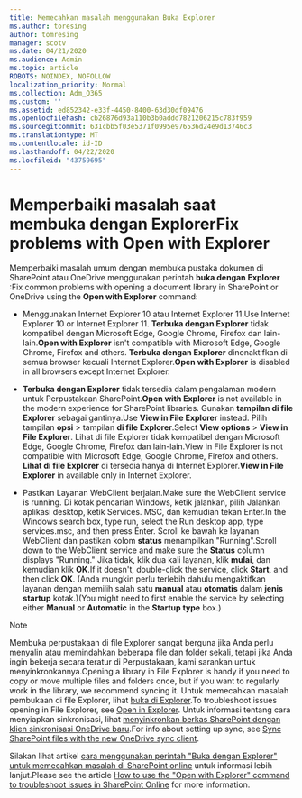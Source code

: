 ```yaml
---
title: Memecahkan masalah menggunakan Buka Explorer
ms.author: toresing
author: tomresing
manager: scotv
ms.date: 04/21/2020
ms.audience: Admin
ms.topic: article
ROBOTS: NOINDEX, NOFOLLOW
localization_priority: Normal
ms.collection: Adm_O365
ms.custom: ''
ms.assetid: ed852342-e33f-4450-8400-63d30df09476
ms.openlocfilehash: cb26876d93a110b3b0addd7821206215c783f959
ms.sourcegitcommit: 631cbb5f03e5371f0995e976536d24e9d13746c3
ms.translationtype: MT
ms.contentlocale: id-ID
ms.lasthandoff: 04/22/2020
ms.locfileid: "43759695"
---
```

# <a name="fix-problems-with-open-with-explorer"></a><span data-ttu-id="da6e3-102">Memperbaiki masalah saat membuka dengan Explorer</span><span class="sxs-lookup"><span data-stu-id="da6e3-102">Fix problems with Open with Explorer</span></span>

<span data-ttu-id="da6e3-103">Memperbaiki masalah umum dengan membuka pustaka dokumen di SharePoint atau OneDrive menggunakan perintah **buka dengan Explorer** :</span><span class="sxs-lookup"><span data-stu-id="da6e3-103">Fix common problems with opening a document library in SharePoint or OneDrive using the **Open with Explorer** command:</span></span> 
  
- <span data-ttu-id="da6e3-104">Menggunakan Internet Explorer 10 atau Internet Explorer 11.</span><span class="sxs-lookup"><span data-stu-id="da6e3-104">Use Internet Explorer 10 or Internet Explorer 11.</span></span> <span data-ttu-id="da6e3-105">**Terbuka dengan Explorer** tidak kompatibel dengan Microsoft Edge, Google Chrome, Firefox dan lain-lain.</span><span class="sxs-lookup"><span data-stu-id="da6e3-105">**Open with Explorer** isn't compatible with Microsoft Edge, Google Chrome, Firefox and others.</span></span> <span data-ttu-id="da6e3-106">**Terbuka dengan Explorer** dinonaktifkan di semua browser kecuali Internet Explorer.</span><span class="sxs-lookup"><span data-stu-id="da6e3-106">**Open with Explorer** is disabled in all browsers except Internet Explorer.</span></span> 
    
- <span data-ttu-id="da6e3-107">**Terbuka dengan Explorer** tidak tersedia dalam pengalaman modern untuk Perpustakaan SharePoint.</span><span class="sxs-lookup"><span data-stu-id="da6e3-107">**Open with Explorer** is not available in the modern experience for SharePoint libraries.</span></span> <span data-ttu-id="da6e3-108">Gunakan **tampilan di file Explorer** sebagai gantinya.</span><span class="sxs-lookup"><span data-stu-id="da6e3-108">Use **View in File Explorer** instead.</span></span> <span data-ttu-id="da6e3-109">Pilih tampilan **opsi** \> tampilan **di file Explorer**.</span><span class="sxs-lookup"><span data-stu-id="da6e3-109">Select **View options** \> **View in File Explorer**.</span></span> <span data-ttu-id="da6e3-110">Lihat di file Explorer tidak kompatibel dengan Microsoft Edge, Google Chrome, Firefox dan lain-lain.</span><span class="sxs-lookup"><span data-stu-id="da6e3-110">View in File Explorer is not compatible with Microsoft Edge, Google Chrome, Firefox and others.</span></span> <span data-ttu-id="da6e3-111">**Lihat di file Explorer** di tersedia hanya di Internet Explorer.</span><span class="sxs-lookup"><span data-stu-id="da6e3-111">**View in File Explorer** in available only in Internet Explorer.</span></span> 
    
- <span data-ttu-id="da6e3-112">Pastikan Layanan WebClient berjalan.</span><span class="sxs-lookup"><span data-stu-id="da6e3-112">Make sure the WebClient service is running.</span></span> <span data-ttu-id="da6e3-113">Di kotak pencarian Windows, ketik jalankan, pilih Jalankan aplikasi desktop, ketik Services. MSC, dan kemudian tekan Enter.</span><span class="sxs-lookup"><span data-stu-id="da6e3-113">In the Windows search box, type run, select the Run desktop app, type services.msc, and then press Enter.</span></span> <span data-ttu-id="da6e3-114">Scroll ke bawah ke layanan WebClient dan pastikan kolom **status** menampilkan "Running".</span><span class="sxs-lookup"><span data-stu-id="da6e3-114">Scroll down to the WebClient service and make sure the **Status** column displays "Running."</span></span> <span data-ttu-id="da6e3-115">Jika tidak, klik dua kali layanan, klik **mulai**, dan kemudian klik **OK**.</span><span class="sxs-lookup"><span data-stu-id="da6e3-115">If it doesn't, double-click the service, click **Start**, and then click **OK**.</span></span> <span data-ttu-id="da6e3-116">(Anda mungkin perlu terlebih dahulu mengaktifkan layanan dengan memilih salah satu **manual** atau **otomatis** dalam **jenis startup** kotak.)</span><span class="sxs-lookup"><span data-stu-id="da6e3-116">(You might need to first enable the service by selecting either **Manual** or **Automatic** in the **Startup type** box.)</span></span> 
    
> [!NOTE]
> <span data-ttu-id="da6e3-117">Membuka perpustakaan di file Explorer sangat berguna jika Anda perlu menyalin atau memindahkan beberapa file dan folder sekali, tetapi jika Anda ingin bekerja secara teratur di Perpustakaan, kami sarankan untuk menyinkronkannya.</span><span class="sxs-lookup"><span data-stu-id="da6e3-117">Opening a library in File Explorer is handy if you need to copy or move multiple files and folders once, but if you want to regularly work in the library, we recommend syncing it.</span></span> <span data-ttu-id="da6e3-118">Untuk memecahkan masalah pembukaan di file Explorer, lihat [buka di Explorer](https://go.microsoft.com/fwlink/?linkid=871665).</span><span class="sxs-lookup"><span data-stu-id="da6e3-118">To troubleshoot issues opening in File Explorer, see [Open in Explorer](https://go.microsoft.com/fwlink/?linkid=871665).</span></span> <span data-ttu-id="da6e3-119">Untuk informasi tentang cara menyiapkan sinkronisasi, lihat [menyinkronkan berkas SharePoint dengan klien sinkronisasi OneDrive baru](https://go.microsoft.com/fwlink/?linkid=871666).</span><span class="sxs-lookup"><span data-stu-id="da6e3-119">For info about setting up sync, see [Sync SharePoint files with the new OneDrive sync client](https://go.microsoft.com/fwlink/?linkid=871666).</span></span>
  
<span data-ttu-id="da6e3-120">Silakan lihat artikel [cara menggunakan perintah "Buka dengan Explorer" untuk memecahkan masalah di SharePoint online](https://docs.microsoft.com/sharepoint/support/lists-and-libraries/troubleshoot-issues-using-open-with-explorer) untuk informasi lebih lanjut.</span><span class="sxs-lookup"><span data-stu-id="da6e3-120">Please see the article [How to use the "Open with Explorer" command to troubleshoot issues in SharePoint Online](https://docs.microsoft.com/sharepoint/support/lists-and-libraries/troubleshoot-issues-using-open-with-explorer) for more information.</span></span> 
  

